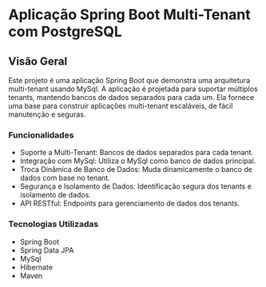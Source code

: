 
# Aplicação Spring Boot Multi-Tenant com PostgreSQL

## Visão Geral
Este projeto é uma aplicação Spring Boot que demonstra uma arquitetura multi-tenant usando MySql. A aplicação é projetada para suportar múltiplos tenants, mantendo bancos de dados separados para cada um. Ela fornece uma base para construir aplicações multi-tenant escaláveis, de fácil manutenção e seguras.

### Funcionalidades
* Suporte a Multi-Tenant: Bancos de dados separados para cada tenant.
* Integração com MySql: Utiliza o MySql como banco de dados principal.
* Troca Dinâmica de Banco de Dados: Muda dinamicamente o banco de dados com base no tenant.
* Segurança e Isolamento de Dados: Identificação segura dos tenants e isolamento de dados.
* API RESTful: Endpoints para gerenciamento de dados dos tenants.

### Tecnologias Utilizadas
* Spring Boot
* Spring Data JPA
* MySql
* Hibernate
* Maven
